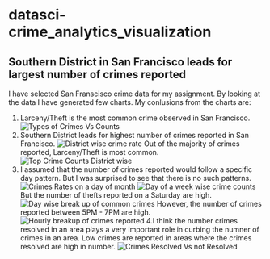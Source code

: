 # datasci-crime_analytics_visualization
## Southern District in San Francisco leads for largest number of crimes reported

I have selected San Franscisco crime data for my assignment. By looking at the data I have generated few charts. My conlusions from the charts are:

1. Larceny/Theft is the most common crime observed in San Francisco.
![Types of Crimes Vs Counts]({{site.baseurl}}//crimes_counts.png)
2. Southern District leads for highest number of crimes reported in San Francisco.
![District wise crime rate]({{site.baseurl}}//crime_rate_on_district.png)
Out of the majority of crimes reported, Larceny/Theft is most common.
![Top Crime Counts District wise]({{site.baseurl}}//common_crmes_district.png)
3. I assumed that the number of crimes reported would follow a specific day pattern. But I was surprised to see that there is no such patterns.
![Crimes Rates on a day of month]({{site.baseurl}}//crime_rate_on_day_of_month.png)
![Day of a week wise crime counts]({{site.baseurl}}//crime_rate_day_of_week.png)
But the number of thefts reported on a Saturday are high.
![Day wise break up of common crimes]({{site.baseurl}}//common_crmes_dayofweek.png)
However, the number of crimes reported between 5PM - 7PM are high.
![Hourly breakup of crimes reported]({{site.baseurl}}//crime_rate_hourly%20basis.png)
4.I think the number crimes resolved in an area plays a very important role in curbing the numner of crimes in an area. Low crimes are reported in areas where the crimes resolved are high in number.
![Crimes Resolved Vs not Resolved]({{site.baseurl}}//crime_rate_vs_resoultion.png)






